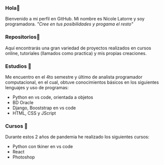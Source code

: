 ### Hola👋 
Bienvenido a mi perfil en GitHub. 
Mi nombre es Nicole Latorre y soy programadora.
*"Cree en tus posibilidades y progama el resto"*

### Repositorios🚀
Aquí encontrarás una gran variedad de proyectos realizados en cursos online, tutoriales (llamados como practica) y mis propias creaciones.  

### Estudios 🌱
Me encuentro en el 4to semestre y último de analista programador computacional, en el cual, obtuve conocimientos básicos en los siguientes  lenguajes y  uso de programas:
- Python en vs code, orientada a objetos
- BD Oracle
- Django, Booststrap en vs code
- HTML, CSS y JScript

### Cursos 📖
Durante estos 2 años de pandemia he realizado los siguientes cursos:

- Python con tkiner en vs code 
- React
- Photoshop



<!--
**Nicole9206/Nicole9206** is a ✨ _special_ ✨ repository because its `README.md` (this file) appears on your GitHub profile.

Here are some ideas to get you started:

- 🔭 I’m currently working on ...
- 🌱 I’m currently learning ...
- 👯 I’m looking to collaborate on ...
- 🤔 I’m looking for help with ...
- 💬 Ask me about ...
- 📫 How to reach me: ...
- 😄 Pronouns: ...
- ⚡ Fun fact: ...
-->
